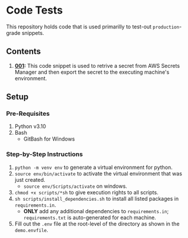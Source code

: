 # Code Tests

This repository holds code that is used primarilly to test-out `production`-grade snippets.

## Contents

1. __[001](src/001.py):__ This code snippet is used to retrive a secret from AWS Secrets Manager and then export the secret to the executing machine's environment.

## Setup

### Pre-Requisites

1. Python v3.10
2. Bash
    - GitBash for Windows

### Step-by-Step Instructions

1. `python -m venv env` to generate a virtual environment for python.
2. `source env/bin/activate` to activate the virtual environment that was just created.
    - `source env/Scripts/activate` on windows.
3. `chmod +x scripts/*sh` to give execution rights to all scripts.
4. `sh scripts/install_dependencies.sh` to install all listed packages in `requirements.in`.
    - __ONLY__ add any additional dependencies to `requirements.in`; `requirements.txt` is auto-generated for each machine.
5. Fill out the `.env` file at the root-level of the directory as shown in the `demo.envfile`.